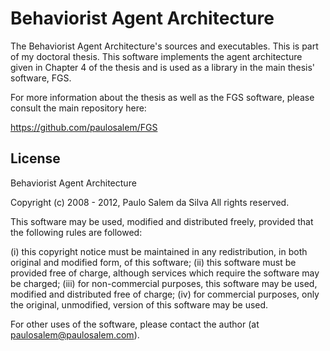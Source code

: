 Behaviorist Agent Architecture
===============================================================================

The Behaviorist Agent Architecture's sources and executables. This is part of my doctoral thesis. This software implements the agent architecture given in Chapter 4 of the thesis and is used as a 
library in the main thesis' software, FGS. 

For more information about the thesis as well as the FGS software, please consult the main repository here:

  https://github.com/paulosalem/FGS


License
-------------------------------------------------------------------------------

Behaviorist Agent Architecture
 
Copyright (c) 2008 - 2012, Paulo Salem da Silva
All rights reserved.
  
This software may be used, modified and distributed freely, provided that the 
following rules are followed:
  
  (i)   this copyright notice must be maintained in any redistribution, in both 
          original and modified form,  of this software;
  (ii)  this software must be provided free of charge, although services which 
          require the software may be charged;
  (iii) for non-commercial purposes, this software may be used, modified and 
          distributed free of charge;
  (iv)  for commercial purposes, only the original, unmodified, version of this 
          software may be used.
  
For other uses of the software, please contact the author (at paulosalem@paulosalem.com).
